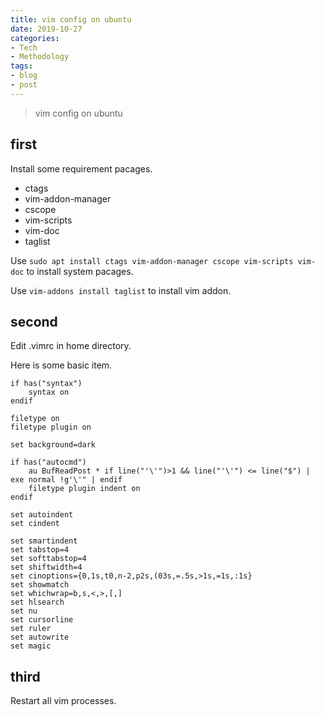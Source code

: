 ```yaml
---
title: vim config on ubuntu
date: 2019-10-27
categories:
- Tech
- Methodology
tags:
- blog
- post
---
```


> vim config on ubuntu


## first

Install some requirement pacages.

- ctags
- vim-addon-manager
- cscope
- vim-scripts
- vim-doc
- taglist

Use `sudo apt install ctags vim-addon-manager cscope vim-scripts vim-doc`
to install system pacages.

Use `vim-addons install taglist`
to install vim addon.

## second

Edit .vimrc in home directory.

Here is some basic item.

```
if has("syntax")
	syntax on
endif

filetype on
filetype plugin on

set background=dark

if has("autocmd")
	au BufReadPost * if line("'\'")>1 && line("'\'") <= line("$") | exe normal !g'\'" | endif
	filetype plugin indent on
endif

set autoindent
set cindent

set smartindent
set tabstop=4
set softtabstop=4
set shiftwidth=4
set cinoptions={0,1s,t0,n-2,p2s,(03s,=.5s,>1s,=1s,:1s}
set showmatch
set whichwrap=b,s,<,>,[,]
set hlsearch
set nu
set cursorline
set ruler
set autowrite
set magic
```


## third

Restart all vim processes.


